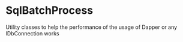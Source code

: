 SqlBatchProcess
===============

Utility classes to help the performance of the usage of Dapper or any IDbConnection works